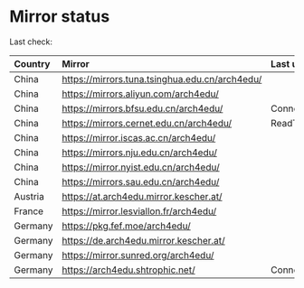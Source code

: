 <script src="./time.js"></script>
# Mirror status
Last check: <script type="text/javascript">localize(1753951039.8214643);</script>

|Country|Mirror|Last update|
|:------|:-----|:----------|
|China|https://mirrors.tuna.tsinghua.edu.cn/arch4edu/|<script type="text/javascript">localize(1753901464);</script>|
|China|https://mirrors.aliyun.com/arch4edu/|<script type="text/javascript">localize(1753901464);</script>|
|China|https://mirrors.bfsu.edu.cn/arch4edu/|ConnectionError|
|China|https://mirrors.cernet.edu.cn/arch4edu/|ReadTimeout|
|China|https://mirror.iscas.ac.cn/arch4edu/|<script type="text/javascript">localize(1753944818);</script>|
|China|https://mirrors.nju.edu.cn/arch4edu/|<script type="text/javascript">localize(1753901464);</script>|
|China|https://mirror.nyist.edu.cn/arch4edu/|<script type="text/javascript">localize(1753901464);</script>|
|China|https://mirrors.sau.edu.cn/arch4edu/|<script type="text/javascript">localize(1753815127);</script>|
|Austria|https://at.arch4edu.mirror.kescher.at/|<script type="text/javascript">localize(1753901464);</script>|
|France|https://mirror.lesviallon.fr/arch4edu/|<script type="text/javascript">localize(1753901464);</script>|
|Germany|https://pkg.fef.moe/arch4edu/|<script type="text/javascript">localize(1753901464);</script>|
|Germany|https://de.arch4edu.mirror.kescher.at/|<script type="text/javascript">localize(1753901464);</script>|
|Germany|https://mirror.sunred.org/arch4edu/|<script type="text/javascript">localize(1753901464);</script>|
|Germany|https://arch4edu.shtrophic.net/|ConnectionError|

<script src="./tablefilter/tablefilter.js"></script>
<script src="./table.js"></script>